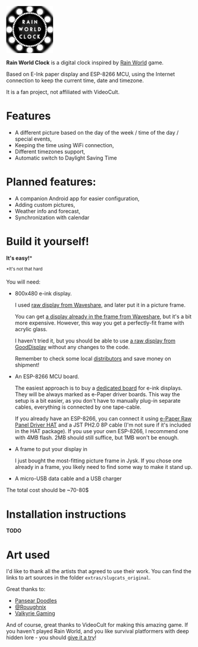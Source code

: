 <img src="https://raw.githubusercontent.com/Kaznov/rain-world-clock/main/extras/clock_logo.png" alt="Rain World Clock" width="25%"/>

**Rain World Clock** is a digital clock inspired by [Rain World](http://rainworldgame.com/) game. 

Based on E-Ink paper display and ESP-8266 MCU, using the Internet connection to keep the current time, date and timezone.

It is a fan project, not affiliated with VideoCult.

# Features
- A different picture based on the day of the week / time of the day / special events,
- Keeping the time using WiFi connection,
- Different timezones support,
- Automatic switch to Daylight Saving Time

# Planned features:
- A companion Android app for easier configuration,
- Adding custom pictures,
- Weather info and forecast,
- Synchronization with calendar

# Build it yourself!

**It's easy!**\*

<sup>\*It's not that hard</sup>

You will need:

- 800x480 e-ink display.
  
  I used [raw display from Waveshare](https://www.waveshare.com/product/displays/e-paper/epaper-1/7.5inch-e-paper.htm), and later put it in a picture frame.
  
  You can get [a display already in the frame from Waveshare](https://www.waveshare.com/product/displays/e-paper/epaper-1/7.5inch-e-paper-g.htm), but it's a bit more expensive. However, this way you get a perfectly-fit frame with acrylic glass.
  
  I haven't tried it, but you should be able to use [a raw display from GoodDisplay](https://buyepaper.com/products/gdey075t7) without any changes to the code.
  
  Remember to check some local [distributors](https://www.waveshare.com/distributors) and save money on shipment!
  
- An ESP-8266 MCU board.

  The easiest approach is to buy a [dedicated board](https://www.waveshare.com/product/displays/e-paper/driver-boards/e-paper-esp8266-driver-board.htm) for e-ink displays. They will be always marked as e-Paper driver boards. This way the setup is a bit easier, as you don't have to manually plug-in separate cables, everything is connected by one tape-cable.
  
  If you already have an ESP-8266, you can connect it using [e-Paper Raw Panel Driver HAT](https://www.waveshare.com/product/displays/e-paper/driver-boards/e-paper-driver-hat.htm) and a JST PH2.0 8P cable (I'm not sure if it's included in the HAT package). If you use your own ESP-8266, I recommend one with 4MB flash. 2MB should still suffice, but 1MB won't be enough.
  
- A frame to put your display in
  
  I just bought the most-fitting picture frame in Jysk. If you chose one already in a frame, you likely need to find some way to make it stand up.

- A micro-USB data cable and a USB charger

The total cost should be ~70-80$

# Installation instructions

**TODO**

# Art used

I'd like to thank all the artists that agreed to use their work. You can find the links to art sources in the folder `extras/slugcats_original`.

Great thanks to:
- [Pansear Doodles](https://pansear-doodles.tumblr.com/)
- [@Rouughnix](https://twitter.com/Rouughnix)
- [Valkyrie Gaming](https://www.youtube.com/@ignitedvalkyrie)

And of course, great thanks to VideoCult for making this amazing game. If you haven't played Rain World, and you like survival platformers with deep hidden lore - you should [give it a try](https://store.steampowered.com/app/312520/Rain_World/)!

